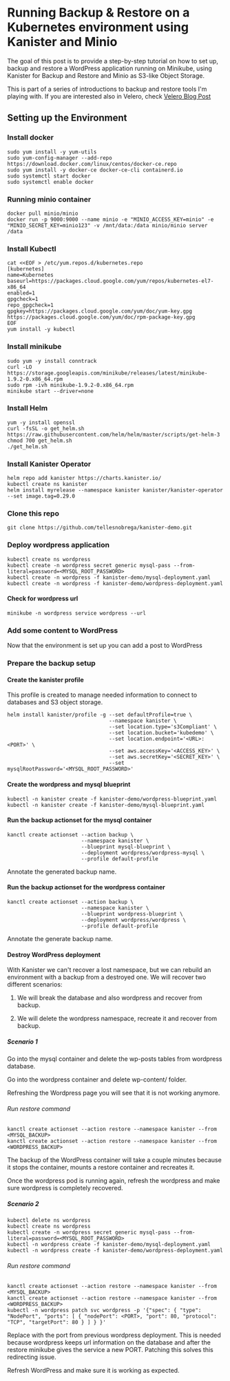# Running Backup & Restore on a Kubernetes environment using Kanister and Minio

The goal of this post is to provide a step-by-step tutorial on how to set up, backup and restore a WordPress application running on Minikube, using Kanister for Backup and Restore and Minio as S3-like Object Storage.

This is part of a series of introductions to backup and restore tools I'm playing with. If you are interested also in Velero, check [Velero Blog Post](https://tellesnobrega.github.io/velero-demo/)

## Setting up the Environment

### Install docker
```
sudo yum install -y yum-utils
sudo yum-config-manager --add-repo https://download.docker.com/linux/centos/docker-ce.repo
sudo yum install -y docker-ce docker-ce-cli containerd.io
sudo systemctl start docker
sudo systemctl enable docker
```

### Running minio container
```
docker pull minio/minio
docker run -p 9000:9000 --name minio -e "MINIO_ACCESS_KEY=minio" -e "MINIO_SECRET_KEY=minio123" -v /mnt/data:/data minio/minio server /data
```
### Install Kubectl
```
cat <<EOF > /etc/yum.repos.d/kubernetes.repo
[kubernetes]
name=Kubernetes
baseurl=https://packages.cloud.google.com/yum/repos/kubernetes-el7-x86_64
enabled=1
gpgcheck=1
repo_gpgcheck=1
gpgkey=https://packages.cloud.google.com/yum/doc/yum-key.gpg https://packages.cloud.google.com/yum/doc/rpm-package-key.gpg
EOF
yum install -y kubectl
```

### Install minikube
```
sudo yum -y install conntrack
curl -LO https://storage.googleapis.com/minikube/releases/latest/minikube-1.9.2-0.x86_64.rpm
sudo rpm -ivh minikube-1.9.2-0.x86_64.rpm
minikube start --driver=none
```
### Install Helm
```
yum -y install openssl
curl -fsSL -o get_helm.sh https://raw.githubusercontent.com/helm/helm/master/scripts/get-helm-3
chmod 700 get_helm.sh
./get_helm.sh
```

### Install Kanister Operator
```
helm repo add kanister https://charts.kanister.io/
kubectl create ns kanister
helm install myrelease --namespace kanister kanister/kanister-operator --set image.tag=0.29.0
```

### Clone this repo
```
git clone https://github.com/tellesnobrega/kanister-demo.git
```

### Deploy wordpress application
```
kubectl create ns wordpress
kubectl create -n wordpress secret generic mysql-pass --from-literal=password=<MYSQL_ROOT_PASSWORD>
kubectl create -n wordpress -f kanister-demo/mysql-deployment.yaml
kubectl create -n wordpress -f kanister-demo/wordpress-deployment.yaml
```
#### Check for wordpress url
```
minikube -n wordpress service wordpress --url
```

### Add some content to WordPress

Now that the environment is set up you can add a post to WordPress

### Prepare the backup setup

#### Create the kanister profile

This profile is created to manage needed information to connect to databases and S3 object storage.
```
helm install kanister/profile -g --set defaultProfile=true \
                                 --namespace kanister \
                                 --set location.type='s3Compliant' \
                                 --set location.bucket='kubedemo' \
                                 --set location.endpoint='<URL>:<PORT>' \
                                 --set aws.accessKey='<ACCESS_KEY>' \
                                 --set aws.secretKey='<SECRET_KEY>' \
                                 --set mysqlRootPassword='<MYSQL_ROOT_PASSWORD>'

```

#### Create the wordpress and mysql blueprint
```
kubectl -n kanister create -f kanister-demo/wordpress-blueprint.yaml
kubectl -n kanister create -f kanister-demo/mysql-blueprint.yaml
```

#### Run the backup actionset for the mysql container
```
kanctl create actionset --action backup \
                        --namespace kanister \
                        --blueprint mysql-blueprint \
                        --deployment wordpress/wordpress-mysql \
                        --profile default-profile
```
Annotate the generated backup name.

#### Run the backup actionset for the wordpress container
```
kanctl create actionset --action backup \
                        --namespace kanister \
                        --blueprint wordpress-blueprint \
                        --deployment wordpress/wordpress \
                        --profile default-profile
```
Annotate the generate backup name.

#### Destroy WordPress deployment

With Kanister we can't recover a lost namespace, but we can rebuild an environment with a backup from a destroyed one.
We will recover two different scenarios:

1. We will break the database and also wordpress and recover from backup.

2. We will delete the wordpress namespace, recreate it and recover from backup.

##### Scenario 1

Go into the mysql container and delete the wp-posts tables from wordpress database.

Go into the wordpress container and delete wp-content/ folder.

Refreshing the Wordpress page you will see that it is not working anymore.

###### Run restore command
```
kanctl create actionset --action restore --namespace kanister --from <MYSQL_BACKUP>
kanctl create actionset --action restore --namespace kanister --from <WORDPRESS_BACKUP>
```

The backup of the WordPress container will take a couple minutes because it stops the container, mounts a restore container
and recreates it.

Once the wordpress pod is running again, refresh the wordpress and make sure wordpress is completely recovered.


##### Scenario 2

```
kubectl delete ns wordpress
kubectl create ns wordpress
kubectl create -n wordpress secret generic mysql-pass --from-literal=password=<MYSQL_ROOT_PASSWORD>
kubectl -n wordpress create -f kanister-demo/mysql-deployment.yaml
kubectl -n wordpress create -f kanister-demo/wordpress-deployment.yaml
```

###### Run restore command
```
kanctl create actionset --action restore --namespace kanister --from <MYSQL_BACKUP>
kanctl create actionset --action restore --namespace kanister --from <WORDPRESS_BACKUP>
kubectl -n wordpress patch svc wordpress -p '{"spec": { "type": "NodePort", "ports": [ { "nodePort": <PORT>, "port": 80, "protocol": "TCP", "targetPort": 80 } ] } }'
```
Replace <PORT> with the port from previous wordpress deployment. This is needed because wordpress keeps url information
on the database and after the restore minikube gives the service a new PORT. Patching this solves this redirecting issue.

Refresh WordPress and make sure it is working as expected.
